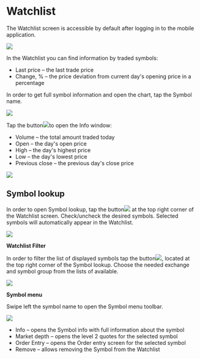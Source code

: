 # Watchlist

The Watchlist screen is accessible by default after logging in to the mobile application.

![](../../../.gitbook/assets/balance1.png)

In the Watchlist you can find information by traded symbols:

* Last price – the last trade price
* Change, % – the price deviation from current day's opening price in a percentage

In order to get full symbol information and open the chart, tap the Symbol name.

![](../../../.gitbook/assets/chart.png)

Tap the button![](../../../.gitbook/assets/arrow-right.jpg)to open the Info window:

* Volume – the total amount traded today
* Open – the day's open price
* High – the day's highest price
* Low – the day's lowest price
* Previous close – the previous day's close price

![](../../../.gitbook/assets/info-window.png)

## **Symbol lookup**

In order to open Symbol lookup, tap the button![](../../../.gitbook/assets/add-2.jpg) at the top right corner of the Watchlist screen. Check/uncheck the desired symbols. Selected symbols will automatically appear in the Watchlist.

![](../../../.gitbook/assets/5-3.png)

**Watchlist Filter**

In order to filter the list of displayed symbols tap the button![](../../../.gitbook/assets/filter-1.jpg), located at the top right corner of the Symbol lookup. Choose the needed exchange and symbol group from the lists of available.

![](../../../.gitbook/assets/7-12.png)

**Symbol menu**

Swipe left the symbol name to open the Symbol menu toolbar.

![](../../../.gitbook/assets/8-7.png)

* Info – opens the Symbol info with full information about the symbol
* Market depth – opens the level 2 quotes for the selected symbol
* Order Entry – opens the Order entry screen for the selected symbol
* Remove – allows removing the Symbol from the Watchlist

